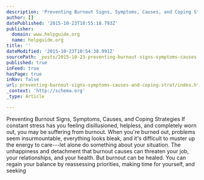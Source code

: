 ```yaml
---
description: 'Preventing Burnout Signs, Symptoms, Causes, and Coping Strategies   If constant stress has you feeling disillusioned, helpless, and completely worn out, you may'
author: []
datePublished: '2015-10-23T10:55:18.793Z'
publisher:
  domain: www.helpguide.org
  name: helpguide.org
title: ''
dateModified: '2015-10-23T10:54:38.991Z'
sourcePath: _posts/2015-10-23-preventing-burnout-signs-symptoms-causes-and-coping-strat.md
published: true
inFeed: true
hasPage: true
inNav: false
url: preventing-burnout-signs-symptoms-causes-and-coping-strat/index.html
_context: 'http://schema.org'
_type: Article

---
```

Preventing Burnout Signs, Symptoms, Causes, and Coping Strategies If constant stress has you feeling disillusioned, helpless, and completely worn out, you may be suffering from burnout. When you're burned out, problems seem insurmountable, everything looks bleak, and it's difficult to muster up the energy to care---let alone do something about your situation. The unhappiness and detachment that burnout causes can threaten your job, your relationships, and your health. But burnout can be healed. You can regain your balance by reassessing priorities, making time for yourself, and seeking
